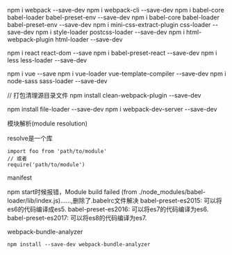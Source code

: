 npm i webpack --save-dev
npm i webpack-cli --save-dev
npm i babel-core babel-loader babel-preset-env --save-dev
npm i babel-core babel-loader babel-preset-env --save-dev
npm i mini-css-extract-plugin css-loader --save-dev
npm i style-loader postcss-loader  --save-dev
npm i html-webpack-plugin html-loader --save-dev

npm i react react-dom --save
npm i babel-preset-react --save-dev
npm i less less-loader --save-dev

npm i vue --save
npm i vue-loader vue-template-compiler --save-dev
npm i node-sass sass-loader --save-dev

// 打包清理源目录文件
npm install clean-webpack-plugin --save-dev

npm install file-loader --save-dev
npm i webpack-dev-server --save-dev

模块解析(module resolution)

resolve是一个库
```
import foo from 'path/to/module'
// 或者
require('path/to/module')
```

manifest

npm start时候报错，Module build failed (from ./node_modules/babel-loader/lib/index.js)......,删除了.babelrc文件解决
babel-preset-es2015: 可以将es6的代码编译成es5.
babel-preset-es2016: 可以将es7的代码编译为es6.
babel-preset-es2017: 可以将es8的代码编译为es7.

webpack-bundle-analyzer
```
npm install --save-dev webpack-bundle-analyzer
```
